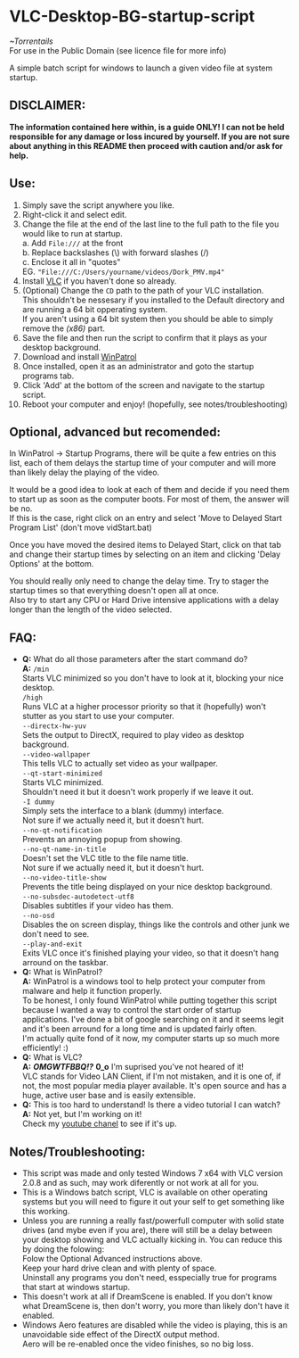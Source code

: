 VLC-Desktop-BG-startup-script
=============================

*~Torrentails*  
For use in the Public Domain (see licence file for more info)

A simple batch script for windows to launch a given video file at system startup.

DISCLAIMER:
-----------------------------

**The information contained here within, is a guide ONLY! I can not be held responsible for any damage or loss incured by yourself. If you are not sure about anything in this README then proceed with caution and/or ask for help.**

Use:
-----------------------------

1.  Simply save the script anywhere you like. 
2.  Right-click it and select edit. 
3.  Change the file at the end of the last line to the full path to the file you would like to run at startup.  
    a. Add `File:///` at the front  
    b. Replace backslashes (\\) with forward slashes (/)  
    c. Enclose it all in "quotes"  
    EG. `"File:///C:/Users/yourname/videos/Dork_PMV.mp4"`    
4.  Install [VLC](http://www.videolan.org/vlc/download-windows.html) if you haven't done so already. 
5.  (Optional) Change the `CD` path to the path of your VLC installation.      
    This shouldn't be nessesary if you installed to the Default directory and are running a 64 bit opperating system.  
    If you aren't using a 64 bit system then you should be able to simply remove the *(x86)* part. 
6.  Save the file and then run the script to confirm that it plays as your desktop background. 
7.  Download and install [WinPatrol](http://www.winpatrol.com/) 
8.  Once installed, open it as an administrator and goto the startup programs tab. 
9.  Click 'Add' at the bottom of the screen and navigate to the startup script. 
10. Reboot your computer and enjoy! (hopefully, see notes/troubleshooting) 

Optional, advanced but recomended:
-----------------------------

In WinPatrol -> Startup Programs, there will be quite a few entries on this list, each of them delays the startup time of your computer and will more than likely delay the playing of the video.  

It would be a good idea to look at each of them and decide if you need them to start up as soon as the computer boots. For most of them, the answer will be no.  
If this is the case, right click on an entry and select 'Move to Delayed Start Program List' (don't move vidStart.bat)  

Once you have moved the desired items to Delayed Start, click on that tab and change their startup times by selecting on an item and clicking 'Delay Options' at the bottom.  

You should really only need to change the delay time. Try to stager the startup times so that everything doesn't open all at once.  
Also try to start any CPU or Hard Drive intensive applications with a delay longer than the length of the video selected.  

FAQ:
-----------------------------

+   **Q:** What do all those parameters after the start command do?  
    **A:** `/min`  
    Starts VLC minimized so you don't have to look at it, blocking your nice desktop.  
    `/high`  
    Runs VLC at a higher processor priority so that it (hopefully) won't stutter as you start to use your computer.  
    `--directx-hw-yuv`  
    Sets the output to DirectX, required to play video as desktop background.  
    `--video-wallpaper`  
    This tells VLC to actually set video as your wallpaper.  
    `--qt-start-minimized`  
    Starts VLC minimized.  
    Shouldn't need it but it doesn't work properly if we leave it out.  
    `-I dummy`  
    Simply sets the interface to a blank (dummy) interface.  
    Not sure if we actually need it, but it doesn't hurt.  
    `--no-qt-notification`  
    Prevents an annoying popup from showing.  
    `--no-qt-name-in-title`  
    Doesn't set the VLC title to the file name title.  
    Not sure if we actually need it, but it doesn't hurt.  
    `--no-video-title-show`  
    Prevents the title being displayed on your nice desktop background.  
    `--no-subsdec-autodetect-utf8`  
    Disables subtitles if your video has them.  
    `--no-osd`  
    Disables the on screen display, things like the controls and other junk we don't need to see.  
    `--play-and-exit`  
    Exits VLC once it's finished playing your video, so that it doesn't hang arround on the taskbar.
+   **Q:** What is WinPatrol?  
    **A:** WinPatrol is a windows tool to help protect your computer from malware and help it function properly.  
    To be honest, I only found WinPatrol while putting together this script because I wanted a way to control the start order of startup applications. I've done a bit of google searching on it and it seems legit and it's been arround for a long time and is updated fairly often.  
    I'm actually quite fond of it now, my computer starts up so much more efficiently! :)
+   **Q:** What is VLC?  
    **A:** ***OMGWTFBBQ!?*** **0_o** I'm suprised you've not heared of it!  
    VLC stands for Video LAN Client, if I'm not mistaken, and it is one of, if not, the most popular media player available. It's open source and has a huge, active user base and is easily extensible.  
+   **Q:** This is too hard to understand! Is there a video tutorial I can watch?  
    **A:** Not yet, but I'm working on it!  
    Check my [youtube chanel](http://www.youtube.com/user/torrentails) to see if it's up.

Notes/Troubleshooting:
-----------------------------

+   This script was made and only tested Windows 7 x64 with VLC version 2.0.8 and as such, may work diferently or not work at all for you.
+   This is a Windows batch script, VLC is available on other operating systems but you will need to figure it out your self to get something like this working.
+   Unless you are running a really fast/powerfull computer with solid state drives (and mybe even if you are), there will still be a delay between your desktop showing and VLC actually kicking in. You can reduce this by doing the folowing:  
    Folow the Optional Advanced instructions above.  
    Keep your hard drive clean and with plenty of space.  
    Uninstall any programs you don't need, esspecially true for programs that start at windows startup. 
+   This doesn't work at all if DreamScene is enabled. If you don't know what DreamScene is, then don't worry, you more than likely don't have it enabled.
+   Windows Aero features are disabled while the video is playing, this is an unavoidable side effect of the DirectX output method.  
    Aero will be re-enabled once the video finishes, so no big loss.